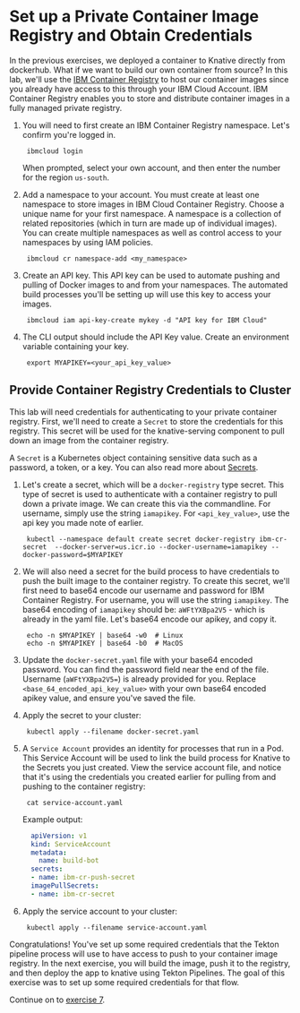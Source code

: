 # Set up a Private Container Image Registry and Obtain Credentials

In the previous exercises, we deployed a container to Knative directly from dockerhub. What if we want to build our own container from source? In this lab, we'll use the [IBM Container Registry](https://console.bluemix.net/docs/services/Registry/registry_overview.html#registry_overview) to host our container images since you already have access to this through your IBM Cloud Account. IBM Container Registry enables you to store and distribute container images in a fully managed private registry.

1. You will need to first create an IBM Container Registry namespace. Let's confirm you're logged in.

   ```text
    ibmcloud login
   ```

   When prompted, select your own account, and then enter the number for the region `us-south`.

2. Add a namespace to your account. You must create at least one namespace to store images in IBM Cloud Container Registry. Choose a unique name for your first namespace. A namespace is a collection of related repositories \(which in turn are made up of individual images\). You can create multiple namespaces as well as control access to your namespaces by using IAM policies.

   ```text
    ibmcloud cr namespace-add <my_namespace>
   ```

3. Create an API key. This API key can be used to automate pushing and pulling of Docker images to and from your namespaces. The automated build processes you'll be setting up will use this key to access your images.

   ```text
    ibmcloud iam api-key-create mykey -d "API key for IBM Cloud"
   ```

4. The CLI output should include the API Key value. Create an environment variable containing your key.

   ```text
    export MYAPIKEY=<your_api_key_value>
   ```

## Provide Container Registry Credentials to Cluster

This lab will need credentials for authenticating to your private container registry. First, we'll need to create a `Secret` to store the credentials for this registry. This secret will be used for the knative-serving component to pull down an image from the container registry.

A `Secret` is a Kubernetes object containing sensitive data such as a password, a token, or a key. You can also read more about [Secrets](https://kubernetes.io/docs/concepts/configuration/secret/).

1. Let's create a secret, which will be a `docker-registry` type secret. This type of secret is used to authenticate with a container registry to pull down a private image. We can create this via the commandline. For username, simply use the string `iamapikey`. For `<api_key_value>`, use the api key you made note of earlier.

   ```text
    kubectl --namespace default create secret docker-registry ibm-cr-secret  --docker-server=us.icr.io --docker-username=iamapikey --docker-password=$MYAPIKEY
   ```

2. We will also need a secret for the build process to have credentials to push the built image to the container registry. To create this secret, we'll first need to base64 encode our username and password for IBM Container Registry. For username, you will use the string `iamapikey`. The base64 encoding of `iamapikey` should be: `aWFtYXBpa2V5` - which is already in the yaml file. Let's base64 encode our apikey, and copy it.

   ```text
    echo -n $MYAPIKEY | base64 -w0  # Linux
    echo -n $MYAPIKEY | base64 -b0  # MacOS
   ```

3. Update the `docker-secret.yaml` file with your base64 encoded password. You can find the password field near the end of the file. Username \(`aWFtYXBpa2V5=`\) is already provided for you. Replace `<base_64_encoded_api_key_value>` with your own base64 encoded apikey value, and ensure you've saved the file.
4. Apply the secret to your cluster:

   ```text
    kubectl apply --filename docker-secret.yaml
   ```

5. A `Service Account` provides an identity for processes that run in a Pod. This Service Account will be used to link the build process for Knative to the Secrets you just created. View the service account file, and notice that it's using the credentials you created earlier for pulling from and pushing to the container registry:

   ```text
    cat service-account.yaml
   ```

   Example output:

   ```yaml
     apiVersion: v1
     kind: ServiceAccount
     metadata:
       name: build-bot
     secrets:
     - name: ibm-cr-push-secret
     imagePullSecrets:
     - name: ibm-cr-secret
   ```

6. Apply the service account to your cluster:

   ```text
    kubectl apply --filename service-account.yaml
   ```

Congratulations! You've set up some required credentials that the Tekton pipeline process will use to have access to push to your container image registry. In the next exercise, you will build the image, push it to the registry, and then deploy the app to knative using Tekton Pipelines. The goal of this exercise was to set up some required credentials for that flow.

Continue on to [exercise 7](exercise-7.md).

